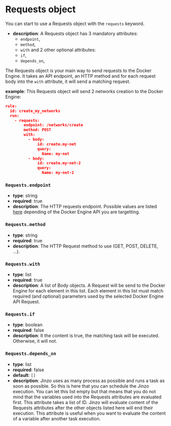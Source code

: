 # Requests object

You can start to use a Requests object with the `requests` keyword.

- **description**: A Requests object has 3 mandatory attributes:
    - `endpoint`,
    - `method`,
    - `with`
and 2 other optional attributes:
    - `if`,
    - `depends_on`,

The Requests object is your main way to send requests to the Docker Engine. It takes an API endpoint, an HTTP method and for each request body into the `with` attribute, it will send a matching request.

**example**:
This Requests object will send 2 networks creation to the Docker Engine:
```json
rule:
  id: create_my_networks
  run:
    - requests:
        endpoint: /networks/create
        method: POST
        with:
          - body:
              id: create.my-net
              query:
                Name: my-net
          - body:
              id: create.my-net-2
              query:
                Name: my-net-2
```


### `Requests.endpoint`

- **type**: string
- **required**: true
- **description**: The HTTP requests endpoint. Possible values are listed [here](https://docs.docker.com/engine/api/latest) depending of the Docker Engine API you are targetting.

### `Requests.method`

- **type**: string
- **required**: true
- **description**: The HTTP Request method to use (GET, POST, DELETE, ...).

### `Requests.with`

- **type**: list
- **required**: true
- **description**: A list of Body objects. A Request will be send to the Docker Engine for each element in this list. Each element in this list must match required (and optional) parameters used by the selected Docker Engine API Request.

### `Requests.if`

- **type**: boolean
- **required**: false
- **description**: It the content is true, the matching task will be executed. Otherwise, it will not.

### `Requests.depends_on`

- **type**: list
- **required**: false
- **default**: `[]`
- **description**: Jinzo uses as many process as possible and runs a task as soon as possible. So this is here that you can schedule the Jinzo execution. You can let this list empty but that means that you do not mind that the variables used into the Requests attributes are evaluated first. This attribute takes a list of ID. Jinzo will evaluate content of the Requests attributes after the other objects listed here will end their execution. This attribute is useful when you want to evaluate the content of a variable after another task execution.
